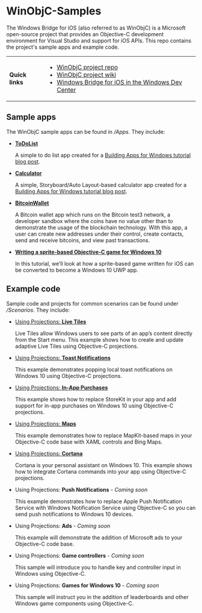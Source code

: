 # WinObjC-Samples
The Windows Bridge for iOS (also referred to as WinObjC) is a Microsoft open-source project that provides an Objective-C development environment for Visual Studio and support for iOS APIs. This repo contains the project's sample apps and example code.


<table><tr>
<td><strong>Quick links</strong></td>
<td><p><ul>
<li><a href="https://github.com/Microsoft/WinObjC">WinObjC project repo</a></li>
<li><a href="https://github.com/Microsoft/WinObjC/wiki">WinObjC project wiki</a></li>
<li><a href="https://developer.microsoft.com/en-us/windows/bridges/ios">Windows Bridge for iOS in the Windows Dev Center</a></li>
</ul></p></td>
</tr></table>

## Sample apps
The WinObjC sample apps can be found in */Apps*. They include:
- [**ToDoList**](/Apps/ToDoList)

  A simple to do list app created for a [Building Apps for Windows tutorial blog post](https://blogs.windows.com/buildingapps/2016/01/20/building-a-simple-app-with-the-windows-bridge-for-ios/).

- [**Calculator**](/Apps/Calculator)

  A simple, Storyboard/Auto Layout-based calculator app created for a [Building Apps for Windows tutorial blog post](https://blogs.windows.com/buildingapps/2016/02/18/using-the-ios-bridge-to-bring-storyboards-and-auto-layout-to-windows-10/).

- [**BitcoinWallet**](/Apps/BitcoinWallet)

  A Bitcoin wallet app which runs on the Bitcoin test3 network, a developer sandbox where the coins have no value other than to demonstrate the usage of the blockchain technology. With this app, a user can create new addresses under their control, create contacts, send and receive bitcoins, and view past transactions.

- [**Writing a sprite-based Objective-C game for Windows 10**](Scenarios/Sprites)

  In this tutorial, we’ll look at how a sprite-based game written for iOS can be converted to become a Windows 10 UWP app.

## Example code
Sample code and projects for common scenarios can be found under */Scenarios*. They include:

- [Using Projections: **Live Tiles**](Scenarios/Live%20Tiles)

  Live Tiles allow Windows users to see parts of an app’s content directly from the Start menu. This example shows how to create and update adaptive Live Tiles using Objective-C projections.

- [Using Projections: **Toast Notifications**](Scenarios/Toast%20Notifications)

  This example demonstrates popping local toast notifications on Windows 10 using Objective-C projections.

- [Using Projections: **In-App Purchases**](Scenarios/In-App%20Purchases)

  This example shows how to replace StoreKit in your app and add support for in-app purchases on Windows 10 using Objective-C projections.

- [Using Projections: **Maps**](Scenarios/Maps)

  This example demonstrates how to replace MapKit-based maps in your Objective-C code base with XAML controls and Bing Maps.

- [Using Projections: **Cortana**](Scenarios/Cortana)

  Cortana is your personal assistant on Windows 10. This example shows how to integrate Cortana commands into your app using Objective-C projections.

- Using Projections: **Push Notifications** - *Coming soon*

  This example demonstrates how to replace Apple Push Notification Service with Windows Notification Service using Objective-C so you can send push notifications to Windows 10 devices.

- Using Projections: **Ads** - *Coming soon*

  This example will demonstrate the addition of Microsoft ads to your Objective-C code base.

- Using Projections: **Game controllers** - *Coming soon*

  This sample will introduce you to handle key and controller input in Windows using Objective-C.

- Using Projections: **Games for Windows 10** - *Coming soon*

  This sample will instruct you in the addition of leaderboards and other Windows game components using Objective-C.
